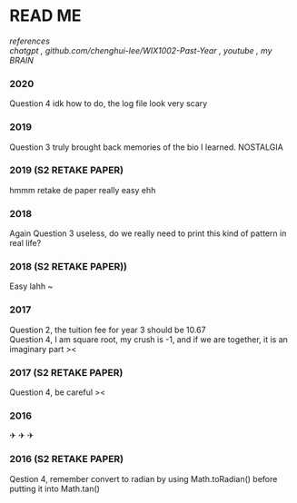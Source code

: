 # READ ME  

*references*  
*chatgpt , github.com/chenghui-lee/WIX1002-Past-Year , youtube , my BRAIN*

### 2020  
Question 4 idk how to do, the log file look very scary

### 2019  
Question 3 truly brought back memories of the bio I learned. NOSTALGIA

### 2019 (S2 RETAKE PAPER)
hmmm retake de paper really easy ehh

### 2018
Again Question 3 useless, do we really need to print this kind of pattern in real life?

### 2018 (S2 RETAKE PAPER))
Easy lahh ~

### 2017 
Question 2, the tuition fee for year 3 should be 10.67  
Question 4, I am square root, my crush is -1, and if we are together, it is an imaginary part ><

### 2017 (S2 RETAKE PAPER)
Question 4, be careful ><

### 2016  
✈︎ ✈︎ ✈︎

### 2016 (S2 RETAKE PAPER)
Qestion 4, remember convert to radian by using Math.toRadian() before putting it into Math.tan() 
